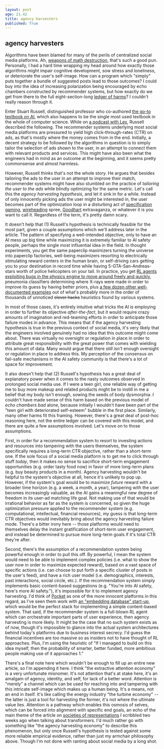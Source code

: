 ```yaml
---
layout: post
age: 21.42
title: agency harvesters
published: True
---
```


## agency harvesters

Algorithms have been blamed for many of the perils of centralized social media platforms. Ah, [weapons of math destruction](https://en.wikipedia.org/wiki/Weapons_of_Math_Destruction), that's such a good pun. Personally, I had a hard time wrapping my head around how exactly those algorithms might impair cognitive development, sow stress and loneliness, or deteriorate the user's self-image. How can a program which "simply" puts together a bundle of suggested posts lead to those outcomes? I could buy into the idea of increasing polarization being encouraged by echo chambers constructed by recommender systems, but how exactly do we get from there to the full eight-section-long [ledger of harms](https://ledger.humanetech.com/)? I couldn't really reason through it.

Enter Stuart Russell, distinguished professor who co-authored [the go-to textbook on AI](http://aima.cs.berkeley.edu/), which also happens to be the single most used textbook in the whole of computer science. While on [a podcast with Lex](https://www.youtube.com/watch?v=KsZI5oXBC0k), Russell described the following. The recommender systems underlying most social media platforms are pressured to yield high click-through-rates (CTR) on ads, as that's mostly where the money comes from in the end. Initially, a decent strategy to be followed by the algorithms in question is to simply tailor the selection of ads shown to the user, in an attempt to connect them with relevant products and services. This might have also been what the engineers had in mind as an outcome at the beginning, and it seems pretty commonsense and almost harmless.

However, Russell thinks that's not the whole story. He argues that besides tailoring the ads to the user in an attempt to improve their match, recommender systems might have also stumbled on the practice of _tailoring the user to the ads_ while blindly optimizing for the same metric. Let's call this the _agency harvesting hypothesis_, and let it sink in for a while. Instead of only innocently picking ads the user might be interested in, the user becomes part of the optimization loop in a disturbing act of [specification gaming](https://www.lesswrong.com/posts/AanbbjYr5zckMKde7/specification-gaming-examples-in-ai-1), [wireheading](https://www.lesswrong.com/tag/wireheading/) spree, [Goodhart](https://www.lesswrong.com/tag/goodhart-s-law) extravaganza, or whatever it is you want to call it. Regardless of the term, it's pretty damn scary.

It doesn't help that (1) Russell's hypothesis is technically feasible for the most part, given a couple assumptions which we'll address later in the article. The pattern of specifying a well-intended objective, only to have an AI mess up big time while maximizing it is extremely familiar to AI safety people, perhaps the single most influential idea in the field. In thought experiments, you get the same paperclip maximizers turning the universe into paperclip factories, well-being maximizers resorting to electrically stimulating reward centers in the human brain, or self-driving cars getting you to your destination in record time while having 5-GTA-San-Andreas-stars worth of police helicopters on your tail. In practice, you get [RL agents exploiting bugs in the physics engine to move around freely and quickly](https://www.youtube.com/watch?v=Lu56xVlZ40M), pneumonia classifiers determining where X-rays were made in order to improve its guess by having better priors, plus [a few dozen other well-documented examples](https://docs.google.com/spreadsheets/d/e/2PACX-1vRPiprOaC3HsCf5Tuum8bRfzYUiKLRqJmbOoC-32JorNdfyTiRRsR7Ea5eWtvsWzuxo8bjOxCG84dAg/pubhtml) out of what's probably more in the order of thousands of unnoticed ~~clever hacks~~ heuristics found by various systems.

In most of those cases, it's entirely intuitive what tricks the AI is employing in order to further its objective _after-the-fact_, but it would require crazy amounts of imagination and red-teaming efforts in order to anticipate those failure modes in advance. This means that if the agency harvesting hypothesis is true in the previous context of social media, it's very likely that the engineers involved genuinely had no idea that this outcome might come about. There was virtually no oversight or regulation in place in order to attribute great responsibility with the great power that comes with wielding this amount of data. Many would argue that there _still isn't_ enough oversight or regulation in place to address this. My perception of the consensus on fail-safe mechanisms in the AI safety community is that there's a lot of space for improvement.

It also doesn't help that (2) Russell's hypothesis has a great deal of explanatory power when it comes to the nasty outcomes observed in prolonged social media use. If I were a teen girl, one reliable way of getting me to buy more makeup and related products might be to instill in me a belief that my body isn't enough, sowing the seeds of body dysmorphia. I couldn't have made sense of this harm based on the previous model of _echo chambers bad_ alone, because initially I wouldn't have been part of the "teen girl with deteriorated self-esteem" bubble in the first place. Similarly, many other harms fit this framing. However, there's a great deal of post-hoc reasoning here, not the entire ledger can be covered with this model, and there are quite a few assumptions involved. Let's move on to those assumptions.

First, in order for a recommendation system to resort to investing actions and resources into tampering with the users themselves, the system specifically requires a long-term CTR objective, rather than a short-term one. If the sole focus of a social media platform is to get me to click through stuff _today_, then it makes no sense to sacrifice short-term engagement opportunities (e.g. order tasty food now) in favor of more long-term plans (e.g. buy beauty products in a month). Agency harvesting wouldn't be helpful to the system's objective at all, hence it's unlikely to pop up. However, if the system's goal would be to maximize _future_ reward with a broader time horizon (e.g. a week, a month, a year), tampering with the user becomes increasingly valuable, as the AI gains a meaningful new degree of freedom in its user-ad matching life goal. Not making use of that would be irrational behavior as far as the system is concerned, so given the huge optimization pressure applied to the recommender system (e.g. computational, intellectual, financial resources), my guess is that long-term CTR objectives would inevitably bring about the agency harvesting failure mode. There's a bitter irony here -- those platforms would need to themselves delay the instant gratification of short-term user engagement, and instead be determined to pursue more long-term goals if it's total CTR they're after.

Second, there's the assumption of a recommendation system being powerful enough in order to pull this off. By powerful, I mean the system would need to be able to implement complex policies (i.e. what to show the user now in order to maximize expected reward), based on a vast space of specific actions (i.e. can choose to put forth a specific cluster of posts in the user's feed), and have a rich user model (i.e. demographics, interests, past interactions, social circle, etc.). If the recommendation system simply implements basic content-based suggestions (e.g. "You're into AI safety, here's more AI safety."), it's impossible for it to implement agency harvesting. I'd think of [Pocket](https://getpocket.com/en/) as one of the more innocent platforms in this regard, as I've seen them work with [an "embedding database" start-up](https://www.pinecone.io/), which would be the perfect stack for implementing a simple content-based system. That said, if the recommender system is a full-blown RL agent which can orchestrate important parts of user experience, then agency harvesting is more likely. It might be the case that no such system exists as of now, though it's impossible to glance into the actual system architectures behind today's platforms due to business interest secrecy. I'd guess the financial incentives are too massive so as insiders not to have thought of RL approaches. Plus, I'm using the heuristic of "If I managed to build on this idea myself, then the probability of smarter, better funded, more ambitious people making use of it approaches 1."

There's a final note here which wouldn't be enough to fill up an entire new article, so I'm appending it here. I think "the extractive attention economy" is a very unfortunate misnomer. It's not attention that's at stake here, it's an amalgam of agency, identity, and self, for lack of a better word. Attention is "merely" a channel which can be used for reaching into and tampering with this intricate self-image which makes up a human being. It's a means, not an end in itself. It's like calling the energy industry "the turbine economy" -- the latter is just a tool for harvesting the former, it's not where the ultimate value lies. Attention is a pathway which enables this osmosis of selves, which can be forced into alignment with specific end goals, an echo of the main theme of the article on [societies of representations](/reflections/societies-of-representations) I scribbled two weeks ago when talking about transformers. I'd much rather go with something like "the agency harvesting economy" to describe this phenomenon, but only once Russell's hypothesis is tested against some more reliable empirical evidence, rather than just my armchair philosophy above. Though I'm not done with ranting about social media by a long shot.
